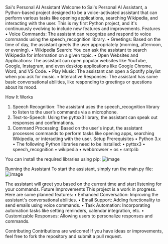 Sai's Personal AI Assistant
Welcome to Sai's Personal AI Assistant, a Python-based project designed to be a voice-activated assistant that can perform various tasks like opening applications, searching Wikipedia, and interacting with the user. This is my first Python project, and it's continuously evolving to include new features and improvements.
Features
•	Voice Commands: The assistant can recognize and respond to voice commands using the speech_recognition library.
•	Greetings: Based on the time of day, the assistant greets the user appropriately (morning, afternoon, or evening).
•	Wikipedia Search: You can ask the assistant to search Wikipedia for information on a given topic.
•	Open Websites and Applications: The assistant can open popular websites like YouTube, Google, Instagram, and even desktop applications like Google Chrome, Word, and VS Code.
•	Play Music: The assistant can open a Spotify playlist when you ask for music.
•	Interactive Responses: The assistant has some basic conversational abilities, like responding to greetings or questions about its mood.

How It Works

1.	Speech Recognition: The assistant uses the speech_recognition library to listen to the user’s commands via a microphone.
2.	Text-to-Speech: Using the pyttsx3 library, the assistant can speak out responses and confirmations.
3.	Command Processing: Based on the user's input, the assistant processes commands to perform tasks like opening apps, searching Wikipedia, or interacting with the user.
Setup
Prerequisites
•	Python 3.x
•	The following Python libraries need to be installed:
•	pyttsx3
•	speech_recognition
•	wikipedia
•	webbrowser
•	os
•	smtplib

You can install the required libraries using pip:
 ![image](https://github.com/user-attachments/assets/9c6e856e-9fc2-4824-98fd-3fe14ab3a27f)

Running the Assistant
To start the assistant, simply run the main.py file:
![image](https://github.com/user-attachments/assets/d9a43c53-0eeb-4aea-b5f6-daf8e51ba02c)

The assistant will greet you based on the current time and start listening for your commands.
Future Improvements
This project is a work in progress. Here are some planned features:
•	Enhanced Conversation: Improving the assistant's conversational abilities.
•	Email Support: Adding functionality to send emails using voice commands.
•	Task Automation: Incorporating automation tasks like setting reminders, calendar integration, etc.
•	Customizable Responses: Allowing users to personalize responses and commands.

Contributing
Contributions are welcome! If you have ideas or improvements, feel free to fork the repository and submit a pull request.



